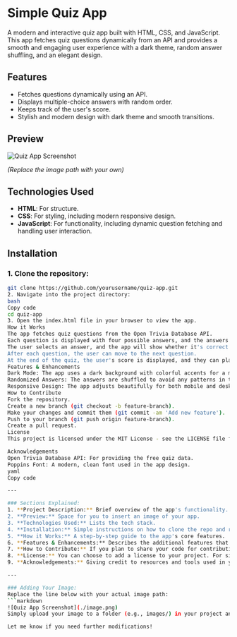 # Simple Quiz App

A modern and interactive quiz app built with HTML, CSS, and JavaScript. This app fetches quiz questions dynamically from an API and provides a smooth and engaging user experience with a dark theme, random answer shuffling, and an elegant design.

## Features

- Fetches questions dynamically using an API.
- Displays multiple-choice answers with random order.
- Keeps track of the user's score.
- Stylish and modern design with dark theme and smooth transitions.

## Preview

![Quiz App Screenshot](./images/quiz-app-preview.png)

*(Replace the image path with your own)*

## Technologies Used

- **HTML**: For structure.
- **CSS**: For styling, including modern responsive design.
- **JavaScript**: For functionality, including dynamic question fetching and handling user interaction.

## Installation

### 1. Clone the repository:
```bash
git clone https://github.com/yourusername/quiz-app.git
2. Navigate into the project directory:
bash
Copy code
cd quiz-app
3. Open the index.html file in your browser to view the app.
How it Works
The app fetches quiz questions from the Open Trivia Database API.
Each question is displayed with four possible answers, and the answers are shuffled randomly.
The user selects an answer, and the app will show whether it's correct or incorrect.
After each question, the user can move to the next question.
At the end of the quiz, the user's score is displayed, and they can play again.
Features & Enhancements
Dark Mode: The app uses a dark background with colorful accents for a more modern look.
Randomized Answers: The answers are shuffled to avoid any patterns in their order.
Responsive Design: The app adjusts beautifully for both mobile and desktop views.
How to Contribute
Fork the repository.
Create a new branch (git checkout -b feature-branch).
Make your changes and commit them (git commit -am 'Add new feature').
Push to your branch (git push origin feature-branch).
Create a pull request.
License
This project is licensed under the MIT License - see the LICENSE file for details.

Acknowledgements
Open Trivia Database API: For providing the free quiz data.
Poppins Font: A modern, clean font used in the app design.
yaml
Copy code

---

### Sections Explained:
1. **Project Description:** Brief overview of the app's functionality.
2. **Preview:** Space for you to insert an image of your app.
3. **Technologies Used:** Lists the tech stack.
4. **Installation:** Simple instructions on how to clone the repo and run the app locally.
5. **How it Works:** A step-by-step guide to the app's core features.
6. **Features & Enhancements:** Describes the additional features that make the app stand out.
7. **How to Contribute:** If you plan to share your code for contributions, this section gives guidelines.
8. **License:** You can choose to add a license to your project. For simplicity, I used MIT here.
9. **Acknowledgements:** Giving credit to resources and tools used in your project.

---

### Adding Your Image:
Replace the line below with your actual image path:
```markdown
![Quiz App Screenshot](./image.png)
Simply upload your image to a folder (e.g., images/) in your project and reference it in the README.md.

Let me know if you need further modifications!